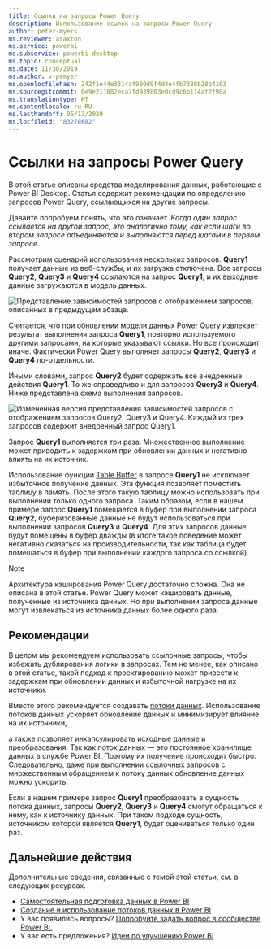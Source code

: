 ```yaml
---
title: Ссылки на запросы Power Query
description: Использование ссылок на запросы Power Query
author: peter-myers
ms.reviewer: asaxton
ms.service: powerbi
ms.subservice: powerbi-desktop
ms.topic: conceptual
ms.date: 11/30/2019
ms.author: v-pemyer
ms.openlocfilehash: 242f1e44e3314af900d9f4d4e4fb7380b28b4103
ms.sourcegitcommit: 0e9e211082eca7fd939803e0cd9c6b114af2f90a
ms.translationtype: HT
ms.contentlocale: ru-RU
ms.lasthandoff: 05/13/2020
ms.locfileid: "83278682"
---
```

# <a name="referencing-power-query-queries"></a>Ссылки на запросы Power Query

В этой статье описаны средства моделирования данных, работающие с Power BI Desktop. Статья содержит рекомендации по определению запросов Power Query, ссылающихся на другие запросы.

Давайте попробуем понять, что это означает. _Когда один запрос ссылается на другой запрос, это аналогично тому, как если шаги во втором запросе объединяются и выполняются перед шагами в первом запросе._

Рассмотрим сценарий использования нескольких запросов. **Query1** получает данные из веб-службы, и их загрузка отключена. Все запросы **Query2**, **Query3** и **Query4** ссылаются на запрос **Query1**, и их выходные данные загружаются в модель данных.

![Представление зависимостей запросов с отображением запросов, описанных в предыдущем абзаце.](media/power-query-referenced-queries/query-dependencies-web-service.png)

Считается, что при обновлении модели данных Power Query извлекает результат выполнения запроса **Query1**, повторно используемого другими запросами, на которые указывают ссылки. Но все происходит иначе. Фактически Power Query выполняет запросы **Query2**, **Query3** и **Query4** по-отдельности.

Иными словами, запрос **Query2** будет содержать все внедренные действия **Query1**. То же справедливо и для запросов **Query3** и **Query4**. Ниже представлена схема выполнения запросов.

![Измененная версия представления зависимостей запросов с отображением запросов Query2, Query3 и Query4. Каждый из трех запросов содержит внедренный запрос Query1.](media/power-query-referenced-queries/query-dependencies-web-service-concept.png)

Запрос **Query1** выполняется три раза. Множественное выполнение может приводить к задержкам при обновлении данных и негативно влиять на их источник.

Использование функции [Table.Buffer](/powerquery-m/table-buffer) в запросе **Query1** не исключает избыточное получение данных. Эта функция позволяет поместить таблицу в память. После этого такую таблицу можно использовать при выполнении только одного запроса. Таким образом, если в нашем примере запрос **Query1** помещается в буфер при выполнении запроса **Query2**, буферизованные данные не будут использоваться при выполнении запросов **Query3** и **Query4**. Для этих запросов данные будут помещены в буфер дважды (в итоге такое поведение может негативно сказаться на производительности, так как таблица будет помещаться в буфер при выполнении каждого запроса со ссылкой).

> [!NOTE]
> Архитектура кэширования Power Query достаточно сложна. Она не описана в этой статье. Power Query может кэшировать данные, полученные из источника данных. Но при выполнении запроса данные могут извлекаться из источника данных более одного раза.

## <a name="recommendations"></a>Рекомендации

В целом мы рекомендуем использовать ссылочные запросы, чтобы избежать дублирования логики в запросах. Тем не менее, как описано в этой статье, такой подход к проектированию может привести к задержкам при обновлении данных и избыточной нагрузке на их источники.

Вместо этого рекомендуется создавать [потоки данных](../transform-model/service-dataflows-overview.md). Использование потоков данных ускоряет обновление данных и минимизирует влияние на их источники,

а также позволяет инкапсулировать исходные данные и преобразования. Так как поток данных — это постоянное хранилище данных в службе Power BI. Поэтому их получение происходит быстро. Следовательно, даже при выполнении ссылочных запросов с множественным обращением к потоку данных обновление данных можно ускорить.

Если в нашем примере запрос **Query1** преобразовать в сущность потока данных, запросы **Query2**, **Query3** и **Query4** смогут обращаться к нему, как к источнику данных. При таком подходе сущность, источником которой является **Query1**, будет оцениваться только один раз.

## <a name="next-steps"></a>Дальнейшие действия

Дополнительные сведения, связанные с темой этой статьи, см. в следующих ресурсах.

- [Самостоятельная подготовка данных в Power BI](../transform-model/service-dataflows-overview.md)
- [Создание и использование потоков данных в Power BI](../transform-model/service-dataflows-create-use.md)
- У вас появились вопросы? [Попробуйте задать вопрос в сообществе Power BI.](https://community.powerbi.com/)
- У вас есть предложения? [Идеи по улучшению Power BI](https://ideas.powerbi.com/)
